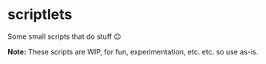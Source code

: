# scriptlets
Some small scripts that do stuff :wink:

**Note:** These scripts are WIP, for fun, experimentation, etc. etc. so use as-is.
